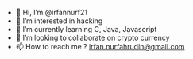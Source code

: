 - 👋 Hi, I’m @irfannurf21
- 👀 I’m interested in hacking
- 🌱 I’m currently learning C, Java, Javascript
- 💞️ I’m looking to collaborate on crypto currency 
- 📫 How to reach me ? irfan.nurfahrudin@gmail.com

<!---
irfannurf21/irfannurf21 is a ✨ special ✨ repository because its `README.md` (this file) appears on your GitHub profile.
You can click the Preview link to take a look at your changes.
--->
